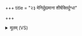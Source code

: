 +++
title = "२३ मेनिर्दुह्यमाना शीर्षक्तिर्दुग्धा"

+++
<details><summary>मूलम् (VS)</summary>

मे॒निर्दु॒ह्यमा॑ना शीर्ष॒क्तिर्दु॒ग्धा ॥
</details>